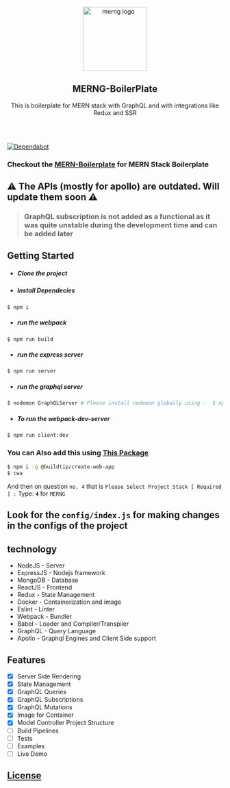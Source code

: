 <p align="center">
  
  <img alt="merng logo" src="https://i.ibb.co/Yj3Dbr0/MERNG.png" width="150px" />
</p>

<h2 align="center">MERNG-BoilerPlate</h2>
<p align="center">
  This is boilerplate for MERN stack with GraphQL and with integrations like Redux and SSR 
</p>
<br><br>


[![Dependabot](https://badgen.net/badge/Dependabot/enabled/green?icon=dependabot)](https://dependabot.com/)



### Checkout the  [MERN-Boilerplate](https://github.com/anikethsaha/MERN-Boilerplate) for MERN Stack Boilerplate

## :warning: The APIs (mostly for apollo) are outdated. Will update them soon :warning:


> ### GraphQL subscription is not added as a functional as it was quite unstable during the development time and can be added later


## Getting Started
- ##### Clone the project
- ##### Install Dependecies
```bash
$ npm i
```
- ##### run the webpack
```bash
$ npm run build
```
- ##### run the express server
```bash
$ npm run server
```

- ##### run the graphql server
```bash
$ nodemon GraphQLServer # Please install nodemon globally using -  $ npm i -g nodemon
```
- ##### To run the webpack-dev-server 
```bash
$ npm run client:dev
```

### You can Also add this using [This Package](https://www.npmjs.com/package/@buildtip/create-web-app)
```bash
$ npm i -g @buildtip/create-web-app
$ cwa

```
And then on question `no. 4` that is `Please Select Project Stack [ Required ] :` Type: **`4`** for `MERNG`




## Look for the `config/index.js` for making changes in the configs of the project




## technology
- NodeJS - Server
- ExpressJS - Nodejs framework
- MongoDB - Database
- ReactJS - Frontend
- Redux - State Management
- Docker - Containerization and image 
- Eslint - Linter
- Webpack - Bundler
- Babel - Loader and Compiler/Transpiler
- GraphQL - Query Language
- Apollo - Graphql Engines and Client Side support


## Features
- [x] Server Side Rendering
- [x] State Management
- [x] GraphQL Queries
- [x] GraphQL Subscriptions
- [x] GraphQL Mutations
- [x] Image for Container
- [x] Model Controller Project Structure
- [ ] Build Pipelines
- [ ] Tests
- [ ] Examples
- [ ] Live Demo

## [License](https://github.com/anikethsaha/MERNG-BoilerPlate/blob/master/LICENSE)
